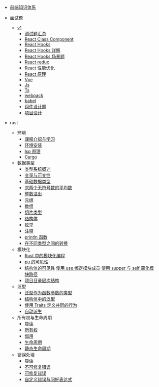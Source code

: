- [前端知识体系](http://127.0.0.1:3200/asset/what-is-fe/index.html)
- 面试题

  - [v1](docs/interview/v1/README.md)
    - [测试题汇总](docs/interview/v1/测试题汇总.md)
    - [React Class Component](docs/interview/v1/react.class.component.md)
    - [React Hooks](docs/interview/v1/react.hooks.md)
    - [React Hooks 详解](docs/interview/v1/react.hooks详解.md)
    - [React Hooks 场景题](docs/interview/v1/react.hooks.场景题.md)
    - [React redux](docs/interview/v1/react.redux.md)
    - [React 性能优化](docs/interview/v1/react性能优化.md)
    - [React 原理](docs/interview/v1/react原理.md)
    - [Vue](docs/interview/v1/vue.md)
    - [Js](docs/interview/v1/js.md)
    - [Ts](docs/interview/v1/typescript.md)
    - [webpack](docs/interview/v1/webpack.md)
    - [babel](docs/interview/v1/babel.md)
    - [组件设计题](docs/interview/v1/react_vue_组件设计题.md)
    - [项目设计](docs/interview/v1/项目设计.md)

- rust
  - 环境
    - [课程介绍与学习](docs/rust/1-环境/1-1课程介绍与学习指南.md)
    - [环境安装](docs/rust/1-环境/2-1环境安装.md)
    - [lsp 原理](docs/rust/1-环境/2-2lsp原理.md)
    - [Cargo](docs/rust/1-环境/2-4Cargo.md)
  - 数据类型
    - [类型系统概述](docs/rust/3-数据类型/3-2%E7%B1%BB%E5%9E%8B%E7%B3%BB%E7%BB%9F%E6%A6%82%E8%BF%B0.md)
    - [变量与可变性](docs/rust/3-数据类型/3-3%E5%8F%98%E9%87%8F%E5%92%8C%E5%8F%AF%E5%8F%98%E6%80%A7.md)
    - [基础数据类型](docs/rust/3-数据类型/3-4%E5%9F%BA%E7%A1%80%E6%95%B0%E6%8D%AE%E7%B1%BB%E5%9E%8B.md)
    - [求两个无符号数的平均数](docs/rust/3-数据类型/3-5%E6%B1%82%E4%B8%A4%E4%B8%AA%E6%97%A0%E7%AC%A6%E5%8F%B7%E6%95%B0%E7%9A%84%E5%B9%B3%E5%9D%87%E6%95%B0.md)
    - [整数溢出](docs/rust/3-数据类型/3-6%E6%95%B4%E6%95%B0%E6%BA%A2%E5%87%BA.md)
    - [元组](docs/rust/3-数据类型/3-7%E5%85%83%E7%BB%84.md)
    - [数组](docs/rust/3-数据类型/3-8%E6%95%B0%E7%BB%84.md)
    - [切片类型](docs/rust/3-数据类型/3-9%E5%88%87%E7%89%87%E7%B1%BB%E5%9E%8B.md)
    - [结构体](docs/rust/3-数据类型/3-10%E7%BB%93%E6%9E%84%E4%BD%93.md)
    - [枚举](docs/rust/3-数据类型/3-11%E6%9E%9A%E4%B8%BE.md)
    - [注释](docs/rust/3-数据类型/3-12%E6%B3%A8%E9%87%8A.md)
    - [println 函数](docs/rust/3-数据类型/3-13println%E5%87%BD%E6%95%B0.md)
    - [在不同类型之间的转换](docs/rust/3-数据类型/3-14%E5%9C%A8%E4%B8%8D%E5%90%8C%E7%B1%BB%E5%9E%8B%E4%B9%8B%E9%97%B4%E7%9A%84%E8%BD%AC%E6%8D%A2.md)
  - 模块化
    - [Rust 中的模块化编程](docs/rust/5-模块化/5-2Rust%E4%B8%AD%E7%9A%84%E6%A8%A1%E5%9D%97%E5%8C%96%E7%BC%96%E7%A8%8B.md)
    - [pu 的可见性](docs/rust/5-模块化/5-3pu%E7%9A%84%E5%8F%AF%E8%A7%81%E6%80%A7.md)
    - [结构体的可见性](docs/rust/5-模块化/5-4%E7%BB%93%E6%9E%84%E4%BD%93%E7%9A%84%E5%8F%AF%E8%A7%81%E6%80%A7.md)
      [使用 use 绑定模块成员](docs/rust/5-模块化/5-5%E4%BD%BF%E7%94%A8use%E7%BB%91%E5%AE%9A%E6%A8%A1%E5%9D%97%E6%88%90%E5%91%98.md)
      [使用 supper 与 self 简化模块路径](docs/rust/5-模块化/5-6%E4%BD%BF%E7%94%A8super%E4%B8%8Eself%E7%AE%80%E5%8C%96%E6%A8%A1%E5%9D%97%E8%B7%AF%E5%BE%84.md)
    - [项目目录层次结构](docs/rust/5-模块化/5-7%E9%A1%B9%E7%9B%AE%E7%9B%AE%E5%BD%95%E5%B1%82%E6%AC%A1%E7%BB%93%E6%9E%84.md)
  - 泛型
    - [泛型作为函数参数的类型](docs/rust/6-泛型/6-2%E6%B3%9B%E5%9E%8B%E4%BD%9C%E4%B8%BA%E5%87%BD%E6%95%B0%E5%8F%82%E6%95%B0%E7%9A%84%E7%B1%BB%E5%9E%8B.md)
    - [结构体中的泛型](docs/rust/6-泛型/6-3%E7%BB%93%E6%9E%84%E4%BD%93%E4%B8%AD%E7%9A%84%E6%B3%9B%E5%9E%8B.md)
    - [使用 Traits 定义共同的行为](docs/rust/6-泛型/6-4%E4%BD%BF%E7%94%A8Traits%E5%AE%9A%E4%B9%89%E5%85%B1%E5%90%8C%E7%9A%84%E8%A1%8C%E4%B8%BA.md)
    - [自动派生](docs/rust/6-泛型/6-5%E8%87%AA%E5%8A%A8%E6%B4%BE%E7%94%9F.md)
  - 所有权与生命周期
    - [导读](docs/rust/7-所有权与生命周期/7-1%E5%AF%BC%E8%AF%BB.md)
    - [所有权](docs/rust/7-所有权与生命周期/7-2%E6%89%80%E6%9C%89%E6%9D%83.md)
    - [借用](docs/rust/7-所有权与生命周期/7-3%E5%80%9F%E7%94%A8.md)
    - [生命周期](docs/rust/7-所有权与生命周期/7-4%E7%94%9F%E5%91%BD%E5%91%A8%E6%9C%9F.md)
    - [静态生命周期](docs/rust/7-所有权与生命周期/7-5%E9%9D%99%E6%80%81%E7%94%9F%E5%91%BD%E5%91%A8%E6%9C%9F.md)
  - 错误处理
    - [导读](docs/rust/8-%E9%94%99%E8%AF%AF%E5%A4%84%E7%90%86/8-1%E5%AF%BC%E8%AF%BB.md)
    - [不可修复错误](docs/rust/8-%E9%94%99%E8%AF%AF%E5%A4%84%E7%90%86/8-2%E4%B8%8D%E5%8F%AF%E6%81%A2%E5%A4%8D%E9%94%99%E8%AF%AF.md)
    - [可修复错误](docs/rust/8-%E9%94%99%E8%AF%AF%E5%A4%84%E7%90%86/8-3%E5%8F%AF%E6%81%A2%E5%A4%8D%E9%94%99%E8%AF%AF.md)
    - [自定义错误与问好表达式](docs/rust/8-%E9%94%99%E8%AF%AF%E5%A4%84%E7%90%86/8-4%E8%87%AA%E5%AE%9A%E4%B9%89%E9%94%99%E8%AF%AF%E4%B8%8E%E9%97%AE%E5%8F%B7%E8%A1%A8%E8%BE%BE%E5%BC%8F.md)

